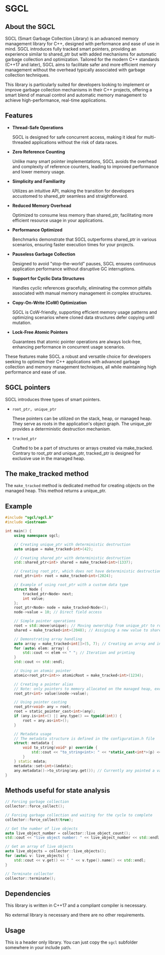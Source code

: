 # SGCL
## About the SGCL
SGCL (Smart Garbage Collection Library) is an advanced memory management library for C++, designed with performance and ease of use in mind. SGCL introduces fully tracked smart pointers, providing an experience similar to shared_ptr but with added mechanisms for automatic garbage collection and optimization. Tailored for the modern C++ standards (C++17 and later), SGCL aims to facilitate safer and more efficient memory management without the overhead typically associated with garbage collection techniques.

This library is particularly suited for developers looking to implement or improve garbage collection mechanisms in their C++ projects, offering a smart blend of manual control and automatic memory management to achieve high-performance, real-time applications.
## Features
- **Thread-Safe Operations** 

    SGCL is designed for safe concurrent access, making it ideal for multi-threaded applications without the risk of data races.

- **Zero Reference Counting** 
    
    Unlike many smart pointer implementations, SGCL avoids the overhead and complexity of reference counters, leading to improved performance and lower memory usage.

- **Simplicity and Familiarity** 
    
    Utilizes an intuitive API, making the transition for developers accustomed to shared_ptr seamless and straightforward.

- **Reduced Memory Overhead** 

    Optimized to consume less memory than shared_ptr, facilitating more efficient resource usage in your applications.

- **Performance Optimized** 

    Benchmarks demonstrate that SGCL outperforms shared_ptr in various scenarios, ensuring faster execution times for your projects.

- **Pauseless Garbage Collection** 

    Designed to avoid "stop-the-world" pauses, SGCL ensures continuous application performance without disruptive GC interruptions.

- **Support for Cyclic Data Structures** 

    Handles cyclic references gracefully, eliminating the common pitfalls associated with manual memory management in complex structures.

- **Copy-On-Write (CoW) Optimization** 

    SGCL is CoW-friendly, supporting efficient memory usage patterns and optimizing scenarios where cloned data structures defer copying until mutation.

- **Lock-Free Atomic Pointers**

    Guarantees that atomic pointer operations are always lock-free, enhancing performance in concurrent usage scenarios.

These features make SGCL a robust and versatile choice for developers seeking to optimize their C++ applications with advanced garbage collection and memory management techniques, all while maintaining high performance and ease of use.
## SGCL pointers
SGCL introduces three types of smart pointers.

- `root_ptr, unique_ptr`

    These pointers can be utilized on the stack, heap, or managed heap. They serve as roots in the application's object graph. The unique_ptr provides a deterministic destruction mechanism.

- `tracked_ptr` 

    Crafted to be a part of structures or arrays created via make_tracked. Contrary to root_ptr and unique_ptr, tracked_ptr is designed for exclusive use in the managed heap.

## The make_tracked method
The `make_tracked` method is dedicated method for creating objects on the managed heap. This method returns a unique_ptr.
## Example
```cpp
#include "sgcl/sgcl.h"
#include <iostream>

int main() {
    using namespace sgcl;

    // Creating unique_ptr with deterministic destruction
    auto unique = make_tracked<int>(42);

    // Creating shared_ptr with deterministic destruction
    std::shared_ptr<int> shared = make_tracked<int>(1337);

    // Creating root_ptr, which does not have deterministic destruction (managed by GC)
    root_ptr<int> root = make_tracked<int>(2024);

    // Example of using root_ptr with a custom data type
    struct Node {
        tracked_ptr<Node> next;
        int value;
    };
    root_ptr<Node> node = make_tracked<Node>();
    node->value = 10; // Direct field access

    // Simple pointer operations
    root = std::move(unique); // Moving ownership from unique_ptr to root_ptr
    shared = make_tracked<int>(2048); // Assigning a new value to shared_ptr

    // Demonstrating array handling
    auto array = make_tracked<int[]>(5, 7); // Creating an array and initialization
    for (auto& elem: array) {
        std::cout << elem << " "; // Iteration and printing
    }
    std::cout << std::endl;

    // Using an atomic pointer
    atomic<root_ptr<int>> atomicRoot = make_tracked<int>(1234);

    // Creating a pointer alias
    // Note: only pointers to memory allocated on the managed heap, excluding arrays
    root_ptr<int> value(&node->value);

    // Using pointer casting
    root_ptr<void> any = root;
    root = static_pointer_cast<int>(any);
    if (any.is<int>() || any.type() == typeid(int)) {
        root = any.as<int>();
    }

    // Metadata usage
    // The metadata structure is defined in the configuration.h file
    struct: metadata {
        void to_string(void* p) override {
            std::cout << "to_string<int>: " << *static_cast<int*>(p) << std::endl;
        }
    } static mdata;
    metadata::set<int>(&mdata);
    any.metadata()->to_string(any.get()); // Currently any pointed a value of type int.
}
```
## Methods useful for state analysis
```cpp
// Forcing garbage collection
collector::force_collect();

// Forcing garbage collection and waiting for the cycle to complete
collector::force_collect(true);

// Get the number of live objects
auto live_object_number = collector::live_object_count();
std::cout << "live object number: " << live_object_number << std::endl;

// Get an array of live objects
auto live_objects = collector::live_objects();
for (auto& v: live_objects) {
    std::cout << v.get() << " " << v.type().name() << std::endl;
}

// Terminate collector
collector::terminate();
```
## Dependencies
This library is written in C++17 and a compliant compiler is necessary. 

No external library is necessary and there are no other requirements.
## Usage
This is a header only library. You can just copy the `sgcl` subfolder somewhere in your include path.
